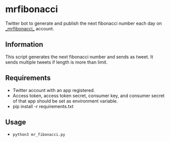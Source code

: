 # mrfibonacci

Twitter bot to generate and publish the next fibonacci number each day on [\_mrfibonacci\_](https://twitter.com/__mrfibonacci__) account.

Information
-----------

This script generates the next fibonacci number and sends as tweet. 
It sends multiple tweets if length is more than limit.

Requirements
------------

* Twitter account with an app registered.
* Access token, access token secret, consumer key, and consumer secret of that app should be set as environment variable.
* pip install -r requirements.txt

Usage
-----
* `python3 mr_fibonacci.py`
